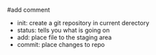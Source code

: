 #add comment
- init: create a git repository in current derectory
- status: tells you what is going on 
- add: place file to the staging area
- commit: place changes to repo
